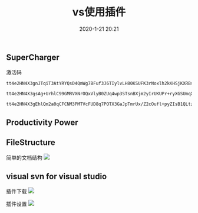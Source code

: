 ﻿---
title: vs使用插件
date: 2020-1-21 20:21
tag: [visual studio]
---

## SuperCharger
激活码
```
tt4e2HN4X3gnJTqiT3AtYRYQsD4QmWg7BFuf3J6TIylvLH80KSUFK3rNoxlh2kKHSjKXRBssH05ods1yxfdIP5YPgB5UxoRiEVo5riXIT24IDhMvYirqNKabO6Fxy9tvhnfUBo9bwxJ

tt4e2HN4X3gsAg+UrhlC99GMRVXNrOQxVlyB0ZUq4wp3STsnBXjm2yIrUKUPr+ryXGSUmqXINHiG4QsTAj9Tntb2/a1CoY5GaI04lGkbh26KVHDpuzgpd5ua999puxSb3JmSecv7dR4
	
tt4e2HN4X3gEhlQm2a0qCFCNM3PMTVcFUD8q7POTX3GaJpTmrUx/Z2cOufl+pyZIsB1QLtzlYYqcB739vTKP1G2sEYTw/cCegh1xpHYE2Cp4CvRc/N95/bQTPjLyajOLUJ0iHvUDj2A 
```

## Productivity Power

## FileStructure
简单的文档结构
![](/images/filestructure.png)

## visual svn for visual studio 
插件下载
![](/images/visualsvn-for-vs-2017.png)

插件设置
![](/images/visualsvn-for-vs-2017-setting.png)

